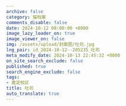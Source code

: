 ```yaml
---
archive: false
category: 猫档案
comments_disable: false
date: 2024-10-12 00:00:00 +0000
image_lazy_loader_on: true
image_viewer_on: false
img: /assets/upload/封面图/吐司.jpg
lng_pair: id_2024-10-12--205235_吐司
meta_modify_date: 2024-10-13 22:45:32 +0800
on_site_search_exclude: false
published: true
search_engine_exclude: false
tags:
- 嘉定校区
title: 吐司
auto_translate: true
---
```


